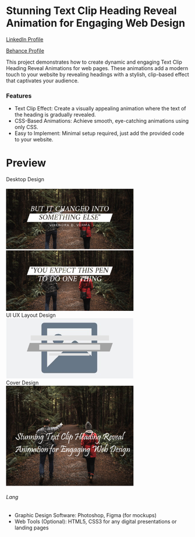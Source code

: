 # Stunning Text Clip Heading Reveal Animation for Engaging Web Design

<a href="https://www.linkedin.com/in/dharmendraverma95/" target="_blank">LinkedIn Profile </a>

<a href="https://www.behance.net/dhirukumar" target="_blank">Behance Profile </a>

This project demonstrates how to create dynamic and engaging Text Clip Heading Reveal Animations for web pages. These animations add a modern touch to your website by revealing headings with a stylish, clip-based effect that captivates your audience.



### Features
<ul>
  <li>Text Clip Effect: Create a visually appealing animation where the text of the heading is gradually revealed.
</li>
  <li>CSS-Based Animations: Achieve smooth, eye-catching animations using only CSS.</li>
  <li>Easy to Implement: Minimal setup required, just add the provided code to your website.</li>
</ul>

# Preview
<span>Desktop Design</span>
<br />
<a href="https://www.behance.net/gallery/215915779/Text-Clip-Heading-Reveal-Animation" target="_blank">
<img style="width:350px;" src="./heroBannerTextAnimation.gif" alt="" /></a>
<br />
<a href="https://www.behance.net/gallery/215915779/Text-Clip-Heading-Reveal-Animation" target="_blank">
<img style="width:350px;" src="./heroBannerTextAnimation-1.png" alt="" /></a>
<br />
<a href="https://www.behance.net/gallery/215915779/Text-Clip-Heading-Reveal-Animation" target="_blank">
<img style="width:350px;" src="./heroBannerTextAnimation-2.png" alt="" /></a>
<br />
<span>UI UX Layout Design</span>
<br />
<a href="https://www.behance.net/gallery/215915779/Text-Clip-Heading-Reveal-Animation" target="_blank">
<img style="width:350px;" src="./UI_UX_Layout_Design.png" alt="" /></a>
<br />
<span>Cover Design</span>
<br />
<a href="https://www.behance.net/gallery/215915779/Text-Clip-Heading-Reveal-Animation" target="_blank">
<img style="width:350px;" src="./cover_design.png" alt="" /></a>
<br />
###### Lang
<ul>
  <li>Graphic Design Software: Photoshop, Figma (for mockups)</li>
  <li>Web Tools (Optional): HTML5, CSS3 for any digital presentations or landing pages</li>
</ul>






